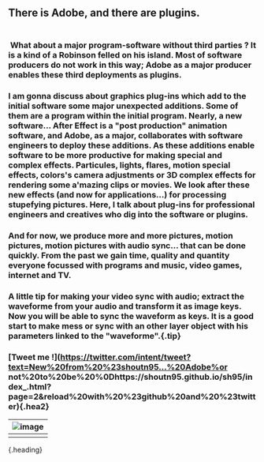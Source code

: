 ## There is Adobe, and there are plugins.
### <br />&nbsp;**What about a major program-software without third parties ?** It is a kind of a Robinson felled on his island. Most of software producers do not work in this way; Adobe as a major producer enables these third deployments as plugins.
### I am gonna discuss about graphics plug-ins which add to the initial software some major unexpected additions. Some of them are a program within the initial program. Nearly, a new software... After Effect is a "post production" animation software, and Adobe, as a major, collaborates with software engineers to deploy these additions. As these additions enable software to be more productive for making special and complex effects. Particules, lights, flares, motion special effects, colors's camera adjustments or 3D complex effects for rendering some a'mazing clips or movies. We look after these new effects (and now for applications...) for processing stupefying pictures. Here, I talk about plug-ins for professional engineers and creatives who dig into the software or plugins.
### And for now, we produce more and more pictures, motion pictures, motion pictures with audio sync... that can be done quickly. From the past we gain time, quality and quantity everyone focussed with programs and music, video games, internet and TV.
### A little tip for making your video sync with audio; extract the waveforme from your audio and transform it as image keys. Now you will be able to sync the waveform as keys. It is a good start to make mess or sync with an other layer object with his parameters linked to the "waveforme".{.tip}

### [Tweet me !](https://twitter.com/intent/tweet?text=New%20from%20%23shoutn95...%20Adobe%or not%20to%20be%20%0Dhttps://shoutn95.github.io/sh95/index_.html?page=2&reload%20with%20%23github%20and%20%23twitter){.hea2}

|![image](https://shoutn95.github.io/sh95/images/photo-3.jpeg )|
|-|
||
{.heading}


<style type='text/css'>
.tip{
 line-height:1.3;
}
</style>
